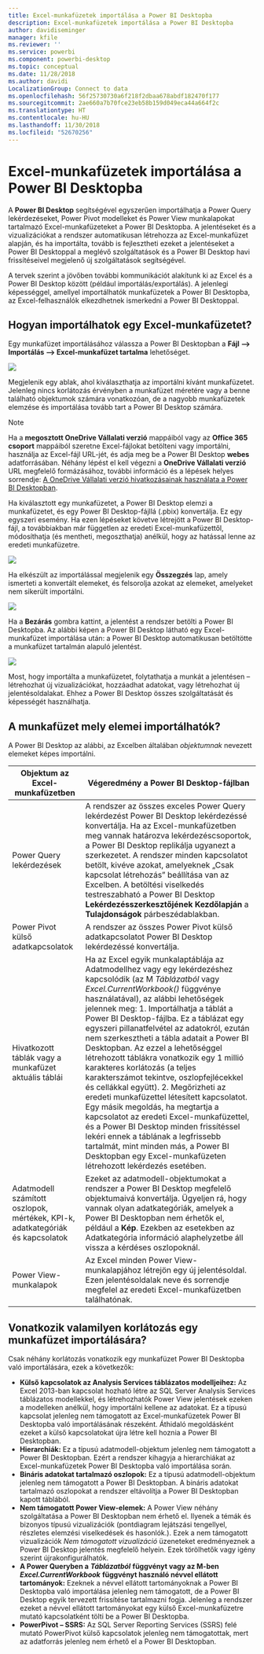 ```yaml
---
title: Excel-munkafüzetek importálása a Power BI Desktopba
description: Excel-munkafüzetek importálása a Power BI Desktopba
author: davidiseminger
manager: kfile
ms.reviewer: ''
ms.service: powerbi
ms.component: powerbi-desktop
ms.topic: conceptual
ms.date: 11/28/2018
ms.author: davidi
LocalizationGroup: Connect to data
ms.openlocfilehash: 56f25730730a6f218f2dbaa678abdf182470f177
ms.sourcegitcommit: 2ae660a7b70fce23eb58b159d049eca44a664f2c
ms.translationtype: HT
ms.contentlocale: hu-HU
ms.lasthandoff: 11/30/2018
ms.locfileid: "52670256"
---
```

# <a name="import-excel-workbooks-into-power-bi-desktop"></a>Excel-munkafüzetek importálása a Power BI Desktopba
A **Power BI Desktop** segítségével egyszerűen importálhatja a Power Query lekérdezéseket, Power Pivot modelleket és Power View munkalapokat tartalmazó Excel-munkafüzeteket a Power BI Desktopba. A jelentéseket és a vizualizációkat a rendszer automatikusan létrehozza az Excel-munkafüzet alapján, és ha importálta, tovább is fejlesztheti ezeket a jelentéseket a Power BI Desktoppal a meglévő szolgáltatások és a Power BI Desktop havi frissítéseivel megjelenő új szolgáltatások segítségével.

A tervek szerint a jövőben további kommunikációt alakítunk ki az Excel és a Power BI Desktop között (például importálás/exportálás). A jelenlegi képességgel, amellyel importálhatók munkafüzetek a Power BI Desktopba, az Excel-felhasználók elkezdhetnek ismerkedni a Power BI Desktoppal.

## <a name="how-do-i-import-an-excel-workbook"></a>Hogyan importálhatok egy Excel-munkafüzetet?
Egy munkafüzet importálásához válassza a Power BI Desktopban a **Fájl –\> Importálás –\> Excel-munkafüzet tartalma** lehetőséget.

![](media/desktop-import-excel-workbooks/importexceltopbi_1.png)

Megjelenik egy ablak, ahol kiválaszthatja az importálni kívánt munkafüzetet. Jelenleg nincs korlátozás érvényben a munkafüzet méretére vagy a benne található objektumok számára vonatkozóan, de a nagyobb munkafüzetek elemzése és importálása tovább tart a Power BI Desktop számára.

> [!NOTE]
> Ha a **megosztott OneDrive Vállalati verzió** mappáiból vagy az **Office 365 csoport** mappáiból szeretne Excel-fájlokat betölteni vagy importálni, használja az Excel-fájl URL-jét, és adja meg be a Power BI Desktop **webes** adatforrásában. Néhány lépést el kell végezni a **OneDrive Vállalati verzió** URL megfelelő formázásához, további információ és a lépések helyes sorrendje: [A OneDrive Vállalati verzió hivatkozásainak használata a Power BI Desktopban](desktop-use-onedrive-business-links.md).
> 
> 

Ha kiválasztott egy munkafüzetet, a Power BI Desktop elemzi a munkafüzetet, és egy Power BI Desktop-fájllá (.pbix) konvertálja. Ez egy egyszeri esemény. Ha ezen lépéseket követve létrejött a Power BI Desktop-fájl, a továbbiakban már független az eredeti Excel-munkafüzettől, módosíthatja (és mentheti, megoszthatja) anélkül, hogy az hatással lenne az eredeti munkafüzetre.

![](media/desktop-import-excel-workbooks/importexceltopbi_2.png)

Ha elkészült az importálással megjelenik egy **Összegzés** lap, amely ismerteti a konvertált elemeket, és felsorolja azokat az elemeket, amelyeket nem sikerült importálni.

![](media/desktop-import-excel-workbooks/importexceltopbi_3.png)

Ha a **Bezárás** gombra kattint, a jelentést a rendszer betölti a Power BI Desktopba. Az alábbi képen a Power BI Desktop látható egy Excel-munkafüzet importálása után: a Power BI Desktop automatikusan betöltötte a munkafüzet tartalmán alapuló jelentést.

![](media/desktop-import-excel-workbooks/importexceltopbi_4.png)

Most, hogy importálta a munkafüzetet, folytathatja a munkát a jelentésen – létrehozhat új vizualizációkat, hozzáadhat adatokat, vagy létrehozhat új jelentésoldalakat. Ehhez a Power BI Desktop összes szolgáltatását és képességét használhatja.

## <a name="which-workbook-elements-are-imported"></a>A munkafüzet mely elemei importálhatók?
A Power BI Desktop az alábbi, az Excelben általában *objektumnak* nevezett elemeket képes importálni.

| Objektum az Excel-munkafüzetben | Végeredmény a Power BI Desktop-fájlban |
| --- | --- |
| Power Query lekérdezések |A rendszer az összes exceles Power Query lekérdezést Power BI Desktop lekérdezéssé konvertálja. Ha az Excel-munkafüzetben meg vannak határozva lekérdezéscsoportok, a Power BI Desktop replikálja ugyanezt a szerkezetet. A rendszer minden kapcsolatot betölt, kivéve azokat, amelyeknek „Csak kapcsolat létrehozás” beállítása van az Excelben. A betöltési viselkedés testreszabható a Power BI Desktop **Lekérdezésszerkesztőjének** **Kezdőlapján** a **Tulajdonságok** párbeszédablakban. |
| Power Pivot külső adatkapcsolatok |A rendszer az összes Power Pivot külső adatkapcsolatot Power BI Desktop lekérdezéssé konvertálja. |
| Hivatkozott táblák vagy a munkafüzet aktuális táblái |Ha az Excel egyik munkalaptáblája az Adatmodellhez vagy egy lekérdezéshez kapcsolódik (az M *Táblázatból* vagy *Excel.CurrentWorkbook()* függvénye használatával), az alábbi lehetőségek jelennek meg: 1. Importálhatja a táblát a Power BI Desktop-fájlba. Ez a táblázat egy egyszeri pillanatfelvétel az adatokról, ezután nem szerkesztheti a tábla adatait a Power BI Desktopban. Az ezzel a lehetőséggel létrehozott táblákra vonatkozik egy 1 millió karakteres korlátozás (a teljes karakterszámot tekintve, oszlopfejlécekkel és cellákkal együtt). 2. Megőrizheti az eredeti munkafüzettel létesített kapcsolatot. Egy másik megoldás, ha megtartja a kapcsolatot az eredeti Excel-munkafüzettel, és a Power BI Desktop minden frissítéssel lekéri ennek a táblának a legfrissebb tartalmát, mint minden más, a Power BI Desktopban egy Excel-munkafüzeten létrehozott lekérdezés esetében. |
| Adatmodell számított oszlopok, mértékek, KPI-k, adatkategóriák és kapcsolatok |Ezeket az adatmodell-objektumokat a rendszer a Power BI Desktop megfelelő objektumaivá konvertálja. Ügyeljen rá, hogy vannak olyan adatkategóriák, amelyek a Power BI Desktopban nem érhetők el, például a **Kép**. Ezekben az esetekben az Adatkategória információ alaphelyzetbe áll vissza a kérdéses oszlopoknál. |
| Power View-munkalapok |Az Excel minden Power View-munkalapjához létrejön egy új jelentésoldal. Ezen jelentésoldalak neve és sorrendje megfelel az eredeti Excel-munkafüzetben találhatónak. |

## <a name="are-there-any-limitations-to-importing-a-workbook"></a>Vonatkozik valamilyen korlátozás egy munkafüzet importálására?
Csak néhány korlátozás vonatkozik egy munkafüzet Power BI Desktopba való importálására, ezek a következők:

* **Külső kapcsolatok az Analysis Services táblázatos modelljeihez:** Az Excel 2013-ban kapcsolat hozható létre az SQL Server Analysis Services táblázatos modellekkel, és létrehozhatók Power View jelentések ezeken a modelleken anélkül, hogy importálni kellene az adatokat. Ez a típusú kapcsolat jelenleg nem támogatott az Excel-munkafüzetek Power BI Desktopba való importálásának részeként. Áthidaló megoldásként ezeket a külső kapcsolatokat újra létre kell hoznia a Power BI Desktopban.
* **Hierarchiák:** Ez a típusú adatmodell-objektum jelenleg nem támogatott a Power BI Desktopban. Ezért a rendszer kihagyja a hierarchiákat az Excel-munkafüzetek Power BI Desktopba való importálása során.
* **Bináris adatokat tartalmazó oszlopok:** Ez a típusú adatmodell-objektum jelenleg nem támogatott a Power BI Desktopban. A bináris adatokat tartalmazó oszlopokat a rendszer eltávolítja a Power BI Desktopban kapott táblából.
* **Nem támogatott Power View-elemek:** A Power View néhány szolgáltatása a Power BI Desktopban nem érhető el. Ilyenek a témák és bizonyos típusú vizualizációk (pontdiagram lejátszási tengellyel, részletes elemzési viselkedések és hasonlók.). Ezek a nem támogatott vizualizációk *Nem támogatott vizualizáció* üzeneteket eredményeznek a Power BI Desktop jelentés megfelelő helyein. Ezek törölhetők vagy igény szerint újrakonfigurálhatók.
* **A Power Queryben a** ***Táblázatból*** **függvényt vagy az M-ben** ***Excel.CurrentWorkbook*** **függvényt használó névvel ellátott tartományok:** Ezeknek a névvel ellátott tartományoknak a Power BI Desktopba való importálása jelenleg nem támogatott, de a Power BI Desktop egyik tervezett frissítése tartalmazni fogja. Jelenleg a rendszer ezeket a névvel ellátott tartományokat egy külső Excel-munkafüzetre mutató kapcsolatként tölti be a Power BI Desktopba.
* **PowerPivot – SSRS:** Az SQL Server Reporting Services (SSRS) felé mutató PowerPivot külső kapcsolatok jelenleg nem támogatottak, mert az adatforrás jelenleg nem érhető el a Power BI Desktopban.

